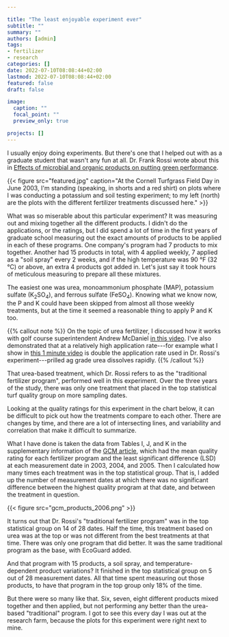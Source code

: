 ```yaml
---

title: "The least enjoyable experiment ever"
subtitle: ""
summary: ""
authors: [admin]
tags: 
- fertilizer
- research
categories: []
date: 2022-07-10T08:08:44+02:00
lastmod: 2022-07-10T08:08:44+02:00
featured: false
draft: false

image:
  caption: ""
  focal_point: ""
  preview_only: true

projects: []
---
```


I usually enjoy doing experiments. But there's one that I helped out with as a graduate student that wasn't any fun at all. Dr. Frank Rossi wrote about this in [Effects of microbial and organic products on putting green performance](http://files.asianturfgrass.com/rossi_2006_gcm_fertilizer_programs.pdf).

{{< figure src="featured.jpg" caption="At the Cornell Turfgrass Field Day in June 2003, I'm standing (speaking, in shorts and a red shirt) on plots where I was conducting a potassium and soil testing experiment; to my left (north) are the plots with the different fertilizer treatments discussed here." >}}

What was so miserable about this particular experiment? It was measuring out and mixing together all the different products. I didn't do the applications, or the ratings, but I did spend a lot of time in the first years of graduate school measuring out the exact amounts of products to be applied in each of these programs. One company's program had 7 products to mix together. Another had 15 products in total, with 4 applied weekly, 7 applied as a "soil spray" every 2 weeks, and if the high temperature was 90 °F (32 °C) or above, an extra 4 products got added in. Let's just say it took hours of meticulous measuring to prepare all these mixtures. 

The easiest one was urea, monoammonium phosphate (MAP), potassium sulfate (K<sub>2</sub>SO<sub>4</sub>), and ferrous sulfate (FeSO<sub>4</sub>). Knowing what we know now, the P and K could have been skipped from almost all those weekly treatments, but at the time it seemed a reasonable thing to apply P and K too.

{{% callout note %}}
On the topic of urea fertilizer, I discussed how it works with golf course superintendent Andrew McDaniel [in this video](https://youtu.be/vvxrRs8GCBI). I've also demonstrated that at a relatively high application rate---for example what I show in [this 1 minute video](https://youtu.be/5wM8ZD_iZQw) is double the application rate used in Dr. Rossi's experiment---prilled ag grade urea dissolves rapidly.
{{% /callout %}}

That urea-based treatment, which Dr. Rossi refers to as the "traditional fertilizer program", performed well in this experiment. Over the three years of the study, there was only one treatment that placed in the top statistical turf quality group on more sampling dates.

Looking at the quality ratings for this experiment in the chart below, it can be difficult to pick out how the treatments compare to each other. There are changes by time, and there are a lot of intersecting lines, and variability and correlation that make it difficult to summarize. 

What I have done is taken the data from Tables I, J, and K in the supplementary information of the [GCM article](http://files.asianturfgrass.com/rossi_2006_gcm_fertilizer_programs.pdf), which had the mean quality rating for each fertilizer program and the least significant difference (LSD) at each measurement date in 2003, 2004, and 2005. Then I calculated how many times each treatment was in the top statistical group. That is, I added up the number of measurement dates at which there was no significant difference between the highest quality program at that date, and between the treatment in question.

{{< figure src="gcm_products_2006.png" >}}

It turns out that Dr. Rossi's "traditional fertilizer program" was in the top statistical group on 14 of 28 dates. Half the time, this treatment based on urea was at the top or was not different from the best treatments at that time. There was only one program that did better. It was the same traditional program as the base, with EcoGuard added. 

And that program with 15 products, a soil spray, and temperature-dependent product variations? It finished in the top statistical group on 5 out of 28 measurement dates. All that time spent measuring out those products, to have that program in the top group only 18% of the time. 

But there were so many like that. Six, seven, eight different products mixed together and then applied, but not performing any better than the urea-based "traditional" program. I got to see this every day I was out at the research farm, because the plots for this experiment were right next to mine. 


